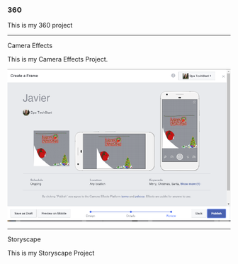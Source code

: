 ### 360

This is my 360 project

<script src="//360.vizor.io/scripts/embed.js" data-vizorurl="https://360.vizor.io/embed/v/l8koa" ></script>

***







Camera Effects

This is my Camera Effects Project.

![jai](https://github.com/javiercampos15/javiercampos15.github.io/blob/master/jai.PNG?raw=true "Optional Title")

***
Storyscape

This is my Storyscape Project

<script src="//vizor.io/scripts/embed.js" data-vizorurl="https://patches.vizor.io/embed/javier/lab-copy-copy" ></script>
